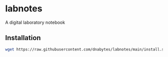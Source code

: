 # labnotes
A digital laboratory notebook

## Installation

```bash
wget https://raw.githubusercontent.com/dnabytes/labnotes/main/install.sh -P /tmp && bash /tmp/install.sh
```
